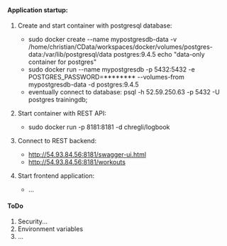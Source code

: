 #### Application startup:

1. Create and start container with postgresql database: 
   * sudo docker create --name mypostgresdb-data -v /home/christian/CData/workspaces/docker/volumes/postgres-data:/var/lib/postgresql/data postgres:9.4.5 echo "data-only container for postgres"
   * sudo docker run --name mypostgresdb -p 5432:5432 -e POSTGRES_PASSWORD=******** --volumes-from mypostgresdb-data -d postgres:9.4.5
   * eventually connect to database: psql -h 52.59.250.63 -p 5432 -U postgres trainingdb;
   
2. Start container with REST API: 
   * sudo docker run -p 8181:8181 -d chregli/logbook
   
3. Connect to REST backend: 
   * http://54.93.84.56:8181/swagger-ui.html
   * http://54.93.84.56:8181/workouts
   
4. Start frontend application: 
   * ...

   
#### ToDo

1. Security...
2. Environment variables
3. ...

